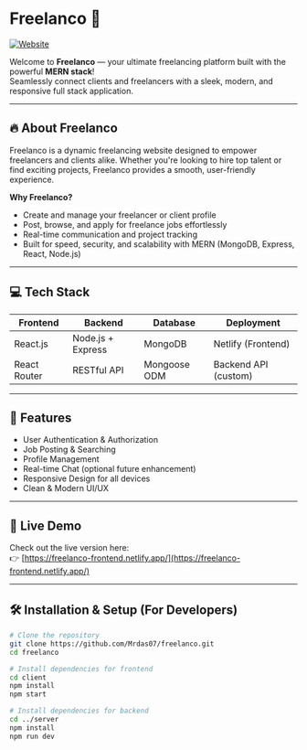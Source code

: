 # Freelanco 🚀

[![Website](https://img.shields.io/badge/Website-freelanco--frontend.netlify.app-blue)](https://freelanco-frontend.netlify.app/)

Welcome to **Freelanco** — your ultimate freelancing platform built with the powerful **MERN stack**!  
Seamlessly connect clients and freelancers with a sleek, modern, and responsive full stack application.

---

## 🔥 About Freelanco

Freelanco is a dynamic freelancing website designed to empower freelancers and clients alike. Whether you're looking to hire top talent or find exciting projects, Freelanco provides a smooth, user-friendly experience.

**Why Freelanco?**

- Create and manage your freelancer or client profile  
- Post, browse, and apply for freelance jobs effortlessly  
- Real-time communication and project tracking  
- Built for speed, security, and scalability with MERN (MongoDB, Express, React, Node.js)  

---

## 💻 Tech Stack

| Frontend       | Backend           | Database    | Deployment              |
| -------------- | ----------------- | ----------- | ----------------------- |
| React.js       | Node.js + Express | MongoDB     | Netlify (Frontend)      |
| React Router   | RESTful API       | Mongoose ODM| Backend API (custom)    |

---

## 🚀 Features

- User Authentication & Authorization  
- Job Posting & Searching  
- Profile Management  
- Real-time Chat (optional future enhancement)  
- Responsive Design for all devices  
- Clean & Modern UI/UX  

---

## 🔗 Live Demo

Check out the live version here:  
👉 [https://freelanco-frontend.netlify.app/](https://freelanco-frontend.netlify.app/)

---

## 🛠️ Installation & Setup (For Developers)

```bash
# Clone the repository
git clone https://github.com/Mrdas07/freelanco.git
cd freelanco

# Install dependencies for frontend
cd client
npm install
npm start

# Install dependencies for backend
cd ../server
npm install
npm run dev
